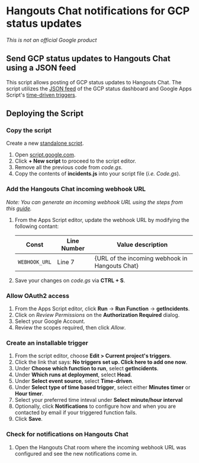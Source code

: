 # Hangouts Chat notifications for GCP status updates

_This is not an official Google product_

## Send GCP status updates to Hangouts Chat using a JSON feed

This script allows posting of GCP status updates to Hangouts Chat. The script utilizes the [JSON feed](https://status.cloud.google.com/incidents.json) of the GCP status dashboard and Google Apps Script's [time-driven triggers](https://developers.google.com/apps-script/guides/triggers/installable#time-driven_triggers).

## Deploying the Script

### Copy the script

Create a new [standalone script](https://developers.google.com/apps-script/guides/standalone).

1. Open [script.google.com](https://script.google.com/home).
1. Click **+ New script** to proceed to the script editor.
1. Remove all the previous code from _code.gs_.
1. Copy the contents of **incidents.js** into your script file (_i.e. Code.gs_).

### Add the Hangouts Chat incoming webhook URL

_Note: You can generate an incoming webhook URL using the steps from this [guide](https://developers.google.com/hangouts/chat/how-tos/webhooks#define_an_incoming_webhook)._

1.  From the Apps Script editor, update the webhook URL by modifying the following contant:

    | Const         | Line Number | Value description                              |
    | ------------- | ----------- | ---------------------------------------------- |
    | `WEBHOOK_URL` | Line 7      | {URL of the incoming webhook in Hangouts Chat} |

1.  Save your changes on _code.gs_ via **CTRL + S**.

### Allow OAuth2 access

1. From the Apps Script editor, click **Run** -> **Run Function** -> **getIncidents**.
1. Click on _Review Permissions_ on the **Authorization Required** dialog.
1. Select your Google Account.
1. Review the scopes required, then click _Allow_.

### Create an installable trigger

1. From the script editor, choose **Edit > Current project's triggers**.
1. Click the link that says: **No triggers set up. Click here to add one now**.
1. Under **Choose which function to run**, select **getIncidents**.
1. Under **Which runs at deployment**, select **Head**.
1. Under **Select event source**, select **Time-driven**.
1. Under **Select type of time based trigger**, select either **Minutes timer** or **Hour timer**.
1. Select your preferred time inteval under **Select minute/hour interval**
1. Optionally, click **Notifications** to configure how and when you are contacted by email if your triggered function fails.
1. Click **Save**.

### Check for notifications on Hangouts Chat

1. Open the Hangouts Chat room where the incoming webhook URL was configured and see the new notifications come in.
